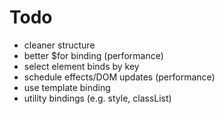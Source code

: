 # Todo

- cleaner structure
- better $for binding (performance)
- select element binds by key
- schedule effects/DOM updates (performance)
- use template binding
- utility bindings (e.g. style, classList)
